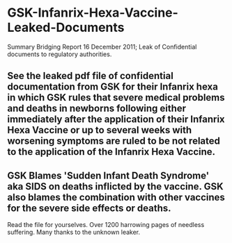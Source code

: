 # GSK-Infanrix-Hexa-Vaccine-Leaked-Documents
Summary Bridging Report 16 December 2011; Leak of Confidential documents to regulatory authorities.

See the leaked pdf file of confidential documentation from GSK for their Infanrix hexa
in which GSK rules that severe medical problems and deaths in newborns following either immediately 
after the application of their Infanrix Hexa Vaccine or up to several weeks with worsening symptoms 
are ruled to be not related to the application of the Infanrix Hexa Vaccine.
---
GSK Blames 'Sudden Infant Death Syndrome' aka SIDS on deaths inflicted by the vaccine.
GSK also blames the combination with other vaccines for the severe side effects or deaths.
---
Read the file for yourselves. Over 1200 harrowing pages of needless suffering. 
Many thanks to the unknown leaker.
